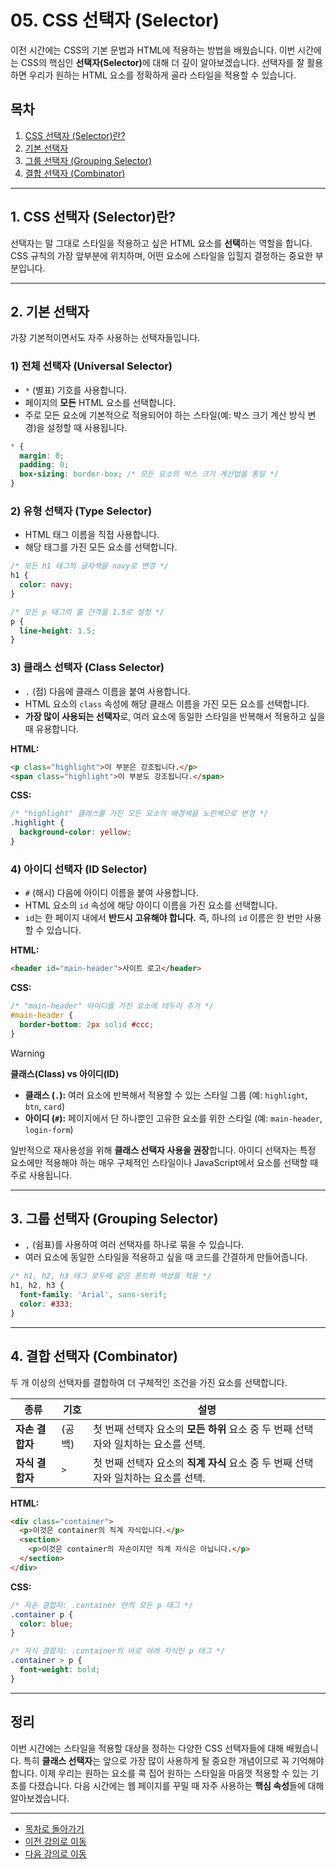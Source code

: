 # 05. CSS 선택자 (Selector)

이전 시간에는 CSS의 기본 문법과 HTML에 적용하는 방법을 배웠습니다. 이번 시간에는 CSS의 핵심인 <strong>선택자(Selector)</strong>에 대해 더 깊이 알아보겠습니다. 선택자를 잘 활용하면 우리가 원하는 HTML 요소를 정확하게 골라 스타일을 적용할 수 있습니다.

## 목차

1. [CSS 선택자 (Selector)란?](#1-css-선택자-selector란)
2. [기본 선택자](#2-기본-선택자)
3. [그룹 선택자 (Grouping Selector)](#3-그룹-선택자-grouping-selector)
4. [결합 선택자 (Combinator)](#4-결합-선택자-combinator)

---

## 1. CSS 선택자 (Selector)란?

선택자는 말 그대로 스타일을 적용하고 싶은 HTML 요소를 **선택**하는 역할을 합니다. CSS 규칙의 가장 앞부분에 위치하며, 어떤 요소에 스타일을 입힐지 결정하는 중요한 부분입니다.

---

## 2. 기본 선택자

가장 기본적이면서도 자주 사용하는 선택자들입니다.

### 1) 전체 선택자 (Universal Selector)

-   `*` (별표) 기호를 사용합니다.
-   페이지의 **모든** HTML 요소를 선택합니다.
-   주로 모든 요소에 기본적으로 적용되어야 하는 스타일(예: 박스 크기 계산 방식 변경)을 설정할 때 사용됩니다.

```css
* {
  margin: 0;
  padding: 0;
  box-sizing: border-box; /* 모든 요소의 박스 크기 계산법을 통일 */
}
```

### 2) 유형 선택자 (Type Selector)

-   HTML 태그 이름을 직접 사용합니다.
-   해당 태그를 가진 모든 요소를 선택합니다.

```css
/* 모든 h1 태그의 글자색을 navy로 변경 */
h1 {
  color: navy;
}

/* 모든 p 태그의 줄 간격을 1.5로 설정 */
p {
  line-height: 1.5;
}
```

### 3) 클래스 선택자 (Class Selector)

-   `.` (점) 다음에 클래스 이름을 붙여 사용합니다.
-   HTML 요소의 `class` 속성에 해당 클래스 이름을 가진 모든 요소를 선택합니다.
-   **가장 많이 사용되는 선택자**로, 여러 요소에 동일한 스타일을 반복해서 적용하고 싶을 때 유용합니다.

**HTML:**
```html
<p class="highlight">이 부분은 강조됩니다.</p>
<span class="highlight">이 부분도 강조됩니다.</span>
```

**CSS:**
```css
/* "highlight" 클래스를 가진 모든 요소의 배경색을 노란색으로 변경 */
.highlight {
  background-color: yellow;
}
```

### 4) 아이디 선택자 (ID Selector)

-   `#` (해시) 다음에 아이디 이름을 붙여 사용합니다.
-   HTML 요소의 `id` 속성에 해당 아이디 이름을 가진 요소를 선택합니다.
-   `id`는 한 페이지 내에서 **반드시 고유해야 합니다.** 즉, 하나의 `id` 이름은 한 번만 사용할 수 있습니다.

**HTML:**
```html
<header id="main-header">사이트 로고</header>
```

**CSS:**
```css
/* "main-header" 아이디를 가진 요소에 테두리 추가 */
#main-header {
  border-bottom: 2px solid #ccc;
}
```

> [!WARNING]
> **클래스(Class) vs 아이디(ID)**
> - **클래스 (`.`):** 여러 요소에 반복해서 적용할 수 있는 스타일 그룹 (예: `highlight`, `btn`, `card`)
> - **아이디 (`#`):** 페이지에서 단 하나뿐인 고유한 요소를 위한 스타일 (예: `main-header`, `login-form`)
> 
> 일반적으로 재사용성을 위해 **클래스 선택자 사용을 권장**합니다. 아이디 선택자는 특정 요소에만 적용해야 하는 매우 구체적인 스타일이나 JavaScript에서 요소를 선택할 때 주로 사용됩니다.

---

## 3. 그룹 선택자 (Grouping Selector)

-   `,` (쉼표)를 사용하여 여러 선택자를 하나로 묶을 수 있습니다.
-   여러 요소에 동일한 스타일을 적용하고 싶을 때 코드를 간결하게 만들어줍니다.

```css
/* h1, h2, h3 태그 모두에 같은 폰트와 색상을 적용 */
h1, h2, h3 {
  font-family: 'Arial', sans-serif;
  color: #333;
}
```

---

## 4. 결합 선택자 (Combinator)

두 개 이상의 선택자를 결합하여 더 구체적인 조건을 가진 요소를 선택합니다.

| 종류             | 기호 | 설명                                                     |
| ---------------- | ---- | -------------------------------------------------------- |
| **자손 결합자**  | (공백) | 첫 번째 선택자 요소의 **모든 하위** 요소 중 두 번째 선택자와 일치하는 요소를 선택. |
| **자식 결합자**  | `>`  | 첫 번째 선택자 요소의 **직계 자식** 요소 중 두 번째 선택자와 일치하는 요소를 선택. |

**HTML:**
```html
<div class="container">
  <p>이것은 container의 직계 자식입니다.</p>
  <section>
    <p>이것은 container의 자손이지만 직계 자식은 아닙니다.</p>
  </section>
</div>
```

**CSS:**
```css
/* 자손 결합자: .container 안의 모든 p 태그 */
.container p {
  color: blue;
}

/* 자식 결합자: .container의 바로 아래 자식인 p 태그 */
.container > p {
  font-weight: bold;
}
```

---

## 정리

이번 시간에는 스타일을 적용할 대상을 정하는 다양한 CSS 선택자들에 대해 배웠습니다. 특히 **클래스 선택자**는 앞으로 가장 많이 사용하게 될 중요한 개념이므로 꼭 기억해야 합니다. 이제 우리는 원하는 요소를 콕 집어 원하는 스타일을 마음껏 적용할 수 있는 기초를 다졌습니다. 다음 시간에는 웹 페이지를 꾸밀 때 자주 사용하는 **핵심 속성**들에 대해 알아보겠습니다.

---
- [목차로 돌아가기](README.md)
- [이전 강의로 이동](04-Getting-Started-with-CSS.md)
- [다음 강의로 이동](06-CSS-Core-Properties.md)
